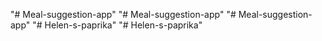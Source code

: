 "# Meal-suggestion-app" 
"# Meal-suggestion-app" 
"# Meal-suggestion-app" 
"# Helen-s-paprika" 
"# Helen-s-paprika" 
